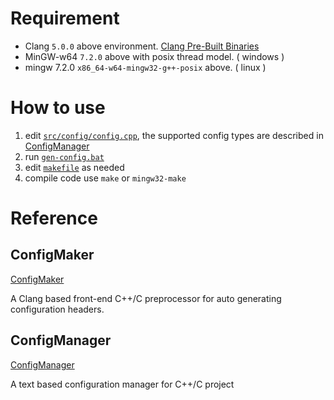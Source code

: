 # Requirement
* Clang `5.0.0` above environment. [Clang Pre-Built Binaries](http://releases.llvm.org/download.html)
* MinGW-w64 `7.2.0` above with posix thread model. ( windows )
* mingw 7.2.0 `x86_64-w64-mingw32-g++-posix` above. ( linux )

# How to use

1. edit [`src/config/config.cpp`](src/config/config.cpp), the supported config types are described in [ConfigManager](https://github.com/adahbingee/config-manager)
1. run [`gen-config.bat`](gen-config.bat)
1. edit [`makefile`](makefile) as needed
1. compile code use `make` or `mingw32-make`

# Reference

## ConfigMaker

[ConfigMaker](https://gist.github.com/adahbingee/33e539264dc4e23dbddb5776bf25a1c1)

A Clang based front-end C++/C preprocessor for auto generating configuration headers.

## ConfigManager

[ConfigManager](https://github.com/adahbingee/config-manager)

A text based configuration manager for C++/C project
